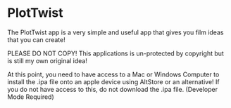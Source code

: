# PlotTwist
The PlotTwist app is a very simple and useful app that gives you film ideas that you can create!

PLEASE DO NOT COPY!
This applications is un-protected by copyright but is still my own original idea!

At this point, you need to have access to a Mac or Windows Computer to install the .ipa file onto an apple device using AltStore or an alternative! If you do not have access to this, do not download the .ipa file. (Developer Mode Required)

